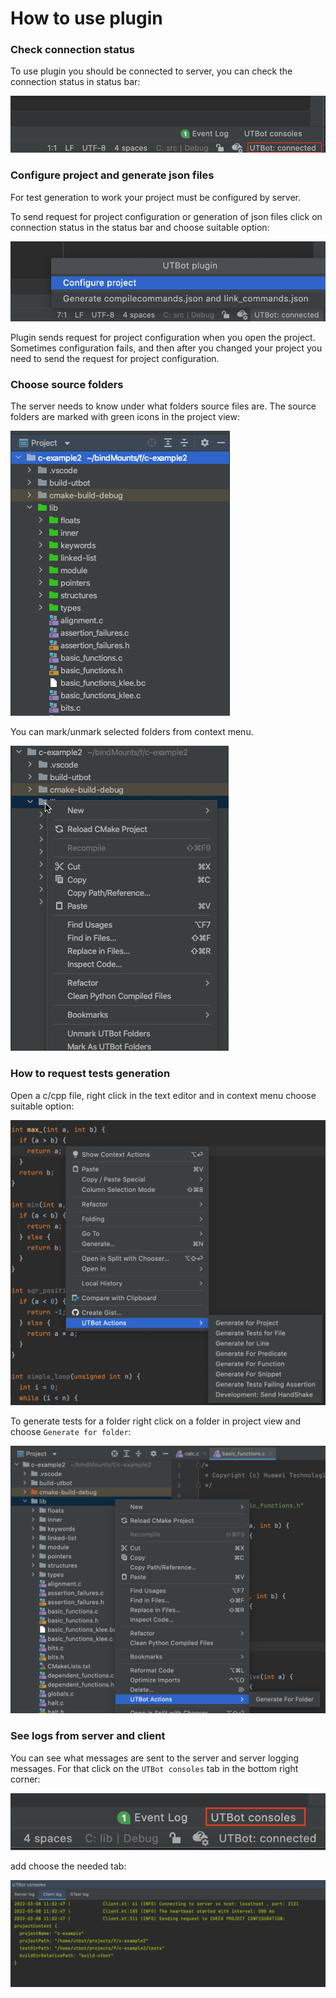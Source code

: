 
# How to use plugin

### Check connection status
To use plugin you should be connected to server, you can check 
the connection status in status bar:

![](images/plugin_usage/connectionStatus.png)

### Configure project and generate json files
For test generation to work your project must be configured by server. 


To send request for project configuration or generation of json files
click on connection status in the status bar and choose suitable option:


![](images/plugin_usage/generateJson.png)

Plugin sends request for project configuration when you open 
the project. Sometimes configuration fails, and then after you changed
your project you need to send the request for project configuration.

### Choose source folders

The server needs to know under what folders source files are.
The source folders are marked with green icons in the project view:

![](images/plugin_usage/source-folders.png)

You can mark/unmark selected folders from context menu. 

![](images/plugin_usage/mark-unmark-folders.gif)

### How to request tests generation
Open a c/cpp file, right click in the text editor and in context menu
choose suitable option:

![editor actions](images/plugin_usage/editorActions.png)

To generate tests for a folder right click on a folder in project view
and choose `Generate for folder`:

![project view actions](images/plugin_usage/projectViewActions.png)

### See logs from server and client
You can see what messages are sent to the server and server logging messages.
For that click on the `UTBot consoles` tab in the bottom right corner:

![UTBot consoles tab](images/plugin_usage/consolesTab.png)

add choose the needed tab:

![UTBot consoles view](images/plugin_usage/consolesToolWindow.png)